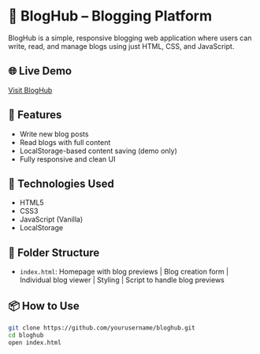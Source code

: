 # 📝 BlogHub – Blogging Platform

BlogHub is a simple, responsive blogging web application where users can write, read, and manage blogs using just HTML, CSS, and JavaScript.

## 🌐 Live Demo
[Visit BlogHub](https://yarraguntababu117.github.io/BlogHub/)

## 🚀 Features
- Write new blog posts
- Read blogs with full content
- LocalStorage-based content saving (demo only)
- Fully responsive and clean UI

## 🔧 Technologies Used
- HTML5
- CSS3
- JavaScript (Vanilla)
- LocalStorage

## 📁 Folder Structure
- `index.html`: Homepage with blog previews | Blog creation form | Individual blog viewer | Styling | Script to handle blog previews

## 📦 How to Use
```bash
git clone https://github.com/yourusername/bloghub.git
cd bloghub
open index.html
